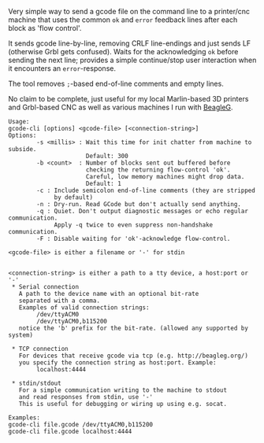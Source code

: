 Very simple way to send a gcode file on the command line to a printer/cnc
machine that uses the common `ok` and `error` feedback lines after each
block as 'flow control'.

It sends gcode line-by-line, removing CRLF line-endings and just sends LF
(otherwise Grbl gets confused). Waits for the acknowledging `ok` before sending
the next line; provides a simple continue/stop user interaction when it
encounters an `error`-response.

The tool removes `;`-based end-of-line comments and empty lines.

No claim to be complete, just useful for my local Marlin-based 3D printers and
Grbl-based CNC as well as various machines I run with [BeagleG].

```
Usage:
gcode-cli [options] <gcode-file> [<connection-string>]
Options:
        -s <millis> : Wait this time for init chatter from machine to subside.
                      Default: 300
        -b <count>  : Number of blocks sent out buffered before
                      checking the returning flow-control 'ok'.
                      Careful, low memory machines might drop data.
                      Default: 1
        -c : Include semicolon end-of-line comments (they are stripped
             by default)
        -n : Dry-run. Read GCode but don't actually send anything.
        -q : Quiet. Don't output diagnostic messages or echo regular communication.
             Apply -q twice to even suppress non-handshake communication.
        -F : Disable waiting for 'ok'-acknowledge flow-control.

<gcode-file> is either a filename or '-' for stdin


<connection-string> is either a path to a tty device, a host:port or '-'
 * Serial connection
   A path to the device name with an optional bit-rate
   separated with a comma.
   Examples of valid connection strings:
        /dev/ttyACM0
        /dev/ttyACM0,b115200
   notice the 'b' prefix for the bit-rate. (allowed any supported by system)

 * TCP connection
   For devices that receive gcode via tcp (e.g. http://beagleg.org/)
   you specify the connection string as host:port. Example:
        localhost:4444

 * stdin/stdout
   For a simple communication writing to the machine to stdout
   and read responses from stdin, use '-'
   This is useful for debugging or wiring up using e.g. socat.

Examples:
gcode-cli file.gcode /dev/ttyACM0,b115200
gcode-cli file.gcode localhost:4444
```

[BeagleG]: http://beagleg.org/
